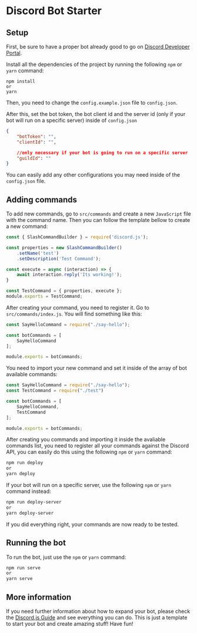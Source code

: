 # Discord Bot Starter

## Setup
First, be sure to have a proper bot already good to go on <a href="https://discord.com/developers/docs/intro">Discord Developer Portal</a>.

Install all the dependencies of the project by running the following `npm` or `yarn` command:
```
npm install
or
yarn
```

Then, you need to change the `config.example.json` file to `config.json`.

After this, set the bot token, the bot client id and the server id (only if your bot will run on a specific server) inside of `config.json`
```json
{
    "botToken": "",
    "clientId": "",

    //only necessary if your bot is going to run on a specific server
    "guildId": "" 
}
```
You can easily add any other configurations you may need inside of the `config.json` file.

## Adding commands
To add new commands, go to `src/commands` and create a new `JavaScript` file with the command name.
Then you can follow the template bellow to create a new command:
```js
const { SlashCommandBuilder } = require('discord.js');

const properties = new SlashCommandBuilder()
    .setName('test')
    .setDescription('Test Command');

const execute = async (interaction) => {
    await interaction.reply('Its working!');
}

const TestCommand = { properties, execute };
module.exports = TestCommand;
```

After creating your command, you need to register it. Go to `src/commands/index.js`.
You will find something like this:
```js
const SayHelloCommand = require("./say-hello");

const botCommands = [
    SayHelloCommand    
];

module.exports = botCommands;
```
You need to import your new command and set it inside of the array of bot available commands:
```js
const SayHelloCommand = require("./say-hello");
const TestCommand = require("./test")

const botCommands = [
    SayHelloCommand,
    TestCommand    
];

module.exports = botCommands;
```
After creating you commands and importing it inside the avaliable commands list, you need to register all your commands against the Discord API, you can easily do this using the following `npm` or `yarn` command:
```sh
npm run deploy
or
yarn deploy
```
If your bot will run on a specific server, use the following `npm` or `yarn` command instead:
```sh
npm run deploy-server
or 
yarn deploy-server
```

If you did everything right, your commands are now ready to be tested.

## Running the bot
To run the bot, just use the `npm` or `yarn` command:
```sh
npm run serve
or 
yarn serve
```

## More information
If you need further information about how to expand your bot, please check the <a href="https://discordjs.guide">Discord.js Guide</a> and see everything you can do.
This is just a template to start your bot and create amazing stuff!
Have fun!